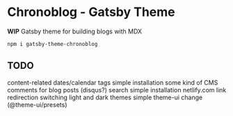 # Chronoblog - Gatsby Theme

**WIP**
Gatsby theme for building blogs with MDX

```sh
npm i gatsby-theme-chronoblog
```

## TODO

content-related dates/calendar
tags
simple installation some kind of CMS
comments for blog posts (disqus?)
search
simple installation netlify.com
link redirection
switching light and dark themes
simple theme-ui change (@theme-ui/presets)

